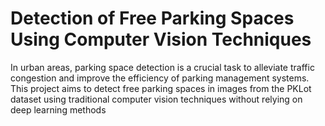 # Detection of Free Parking Spaces Using Computer Vision Techniques
In urban areas, parking space detection is a crucial task to alleviate traffic congestion and improve the efficiency of parking management systems. This project aims to detect free parking spaces in images from the PKLot dataset using traditional computer vision techniques without relying on deep learning methods
